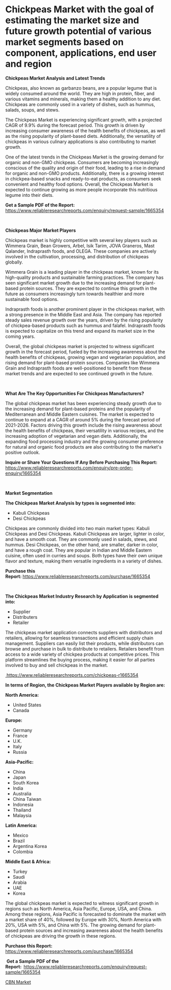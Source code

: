 <p><h1>Chickpeas Market with the goal of estimating the market size and future growth potential of various market segments based on component, applications, end user and region</h1></p><p><strong>Chickpeas Market Analysis and Latest Trends</strong></p>
<p><p>Chickpeas, also known as garbanzo beans, are a popular legume that is widely consumed around the world. They are high in protein, fiber, and various vitamins and minerals, making them a healthy addition to any diet. Chickpeas are commonly used in a variety of dishes, such as hummus, salads, soups, and stews.</p><p>The Chickpeas Market is experiencing significant growth, with a projected CAGR of 9.9% during the forecast period. This growth is driven by increasing consumer awareness of the health benefits of chickpeas, as well as the rising popularity of plant-based diets. Additionally, the versatility of chickpeas in various culinary applications is also contributing to market growth.</p><p>One of the latest trends in the Chickpeas Market is the growing demand for organic and non-GMO chickpeas. Consumers are becoming increasingly conscious of the quality and origin of their food, leading to a rise in demand for organic and non-GMO products. Additionally, there is a growing interest in chickpea-based snacks and ready-to-eat products, as consumers seek convenient and healthy food options. Overall, the Chickpeas Market is expected to continue growing as more people incorporate this nutritious legume into their diets.</p></p>
<p><strong>Get a Sample PDF of the Report:&nbsp;</strong> <a href="https://www.reliableresearchreports.com/enquiry/request-sample/1665354">https://www.reliableresearchreports.com/enquiry/request-sample/1665354</a></p>
<p>&nbsp;</p>
<p><strong>Chickpeas Major Market Players</strong></p>
<p><p>Chickpeas market is highly competitive with several key players such as Wimmera Grain, Bean Growers, Arbel, Isik Tarim, JOVA Graneros, Mast Qalander, Indraprasth foods, and OLEGA. These companies are actively involved in the cultivation, processing, and distribution of chickpeas globally.</p><p>Wimmera Grain is a leading player in the chickpeas market, known for its high-quality products and sustainable farming practices. The company has seen significant market growth due to the increasing demand for plant-based protein sources. They are expected to continue this growth in the future as consumers increasingly turn towards healthier and more sustainable food options.</p><p>Indraprasth foods is another prominent player in the chickpeas market, with a strong presence in the Middle East and Asia. The company has reported steady sales revenue growth over the years, driven by the rising popularity of chickpea-based products such as hummus and falafel. Indraprasth foods is expected to capitalize on this trend and expand its market size in the coming years.</p><p>Overall, the global chickpeas market is projected to witness significant growth in the forecast period, fueled by the increasing awareness about the health benefits of chickpeas, growing vegan and vegetarian population, and rising demand for plant-based protein sources. Companies like Wimmera Grain and Indraprasth foods are well-positioned to benefit from these market trends and are expected to see continued growth in the future.</p></p>
<p>&nbsp;</p>
<p><strong>What Are The Key Opportunities For Chickpeas Manufacturers?</strong></p>
<p><p>The global chickpeas market has been experiencing steady growth due to the increasing demand for plant-based proteins and the popularity of Mediterranean and Middle Eastern cuisines. The market is expected to continue to expand at a CAGR of around 5% during the forecast period of 2021-2026. Factors driving this growth include the rising awareness about the health benefits of chickpeas, their versatility in various recipes, and the increasing adoption of vegetarian and vegan diets. Additionally, the expanding food processing industry and the growing consumer preference for natural and organic food products are also contributing to the market's positive outlook.</p></p>
<p><strong>Inquire or Share Your Questions If Any Before Purchasing This Report:</strong> <a href="https://www.reliableresearchreports.com/enquiry/pre-order-enquiry/1665354">https://www.reliableresearchreports.com/enquiry/pre-order-enquiry/1665354</a></p>
<p>&nbsp;</p>
<p><strong>Market Segmentation</strong></p>
<p><strong>The Chickpeas Market Analysis by types is segmented into:</strong></p>
<p><ul><li>Kabuli Chickpeas</li><li>Desi Chickpeas</li></ul></p>
<p><p>Chickpeas are commonly divided into two main market types: Kabuli Chickpeas and Desi Chickpeas. Kabuli Chickpeas are larger, lighter in color, and have a smooth coat. They are commonly used in salads, stews, and hummus. Desi Chickpeas, on the other hand, are smaller, darker in color, and have a rough coat. They are popular in Indian and Middle Eastern cuisine, often used in curries and soups. Both types have their own unique flavor and texture, making them versatile ingredients in a variety of dishes.</p></p>
<p><strong>Purchase this Report:&nbsp;</strong><a href="https://www.reliableresearchreports.com/purchase/1665354">https://www.reliableresearchreports.com/purchase/1665354</a></p>
<p>&nbsp;</p>
<p><strong>The Chickpeas Market Industry Research by Application is segmented into:</strong></p>
<p><ul><li>Supplier</li><li>Distributers</li><li>Retailer</li></ul></p>
<p><p>The chickpeas market application connects suppliers with distributors and retailers, allowing for seamless transactions and efficient supply chain management. Suppliers can easily list their products, while distributors can browse and purchase in bulk to distribute to retailers. Retailers benefit from access to a wide variety of chickpea products at competitive prices. This platform streamlines the buying process, making it easier for all parties involved to buy and sell chickpeas in the market.</p></p>
<p><a href="https://www.reliableresearchreports.com/chickpeas-r1665354">&nbsp;https://www.reliableresearchreports.com/chickpeas-r1665354</a></p>
<p><strong>In terms of Region, the Chickpeas Market Players available by Region are:</strong></p>
<p>
    <p> <strong> North America: </strong>
        <ul>
            <li>United States</li>
            <li>Canada</li>
        </ul>
        </p> 
    <p> <strong> Europe: </strong>
        <ul>
            <li>Germany</li>
            <li>France</li>
            <li>U.K.</li>
            <li>Italy</li>
            <li>Russia</li>
        </ul>
        </p> 
    <p> <strong> Asia-Pacific: </strong>
        <ul>
            <li>China</li>
            <li>Japan</li>
            <li>South Korea</li>
            <li>India</li>
            <li>Australia</li>
            <li>China Taiwan</li>
            <li>Indonesia</li>
            <li>Thailand</li>
            <li>Malaysia</li>
        </ul>
        </p> 
    <p> <strong> Latin America: </strong>
        <ul>
            <li>Mexico</li>
            <li>Brazil</li>
            <li>Argentina Korea</li>
            <li>Colombia</li>
        </ul>
        </p> 
    <p> <strong> Middle East & Africa: </strong>
        <ul>
            <li>Turkey</li>
            <li>Saudi</li>
            <li>Arabia</li>
            <li>UAE</li>
            <li>Korea</li>
        </ul>
    </p>
    </p>
<p><p>The global chickpeas market is expected to witness significant growth in regions such as North America, Asia Pacific, Europe, USA, and China. Among these regions, Asia Pacific is forecasted to dominate the market with a market share of 40%, followed by Europe with 30%, North America with 20%, USA with 5%, and China with 5%. The growing demand for plant-based protein sources and increasing awareness about the health benefits of chickpeas are driving the growth in these regions.</p></p>
<p><strong>Purchase this Report: </strong><a href="https://www.reliableresearchreports.com/purchase/1665354">https://www.reliableresearchreports.com/purchase/1665354</a></p>
<p>&nbsp;<strong>Get a Sample PDF of the Report:&nbsp;&nbsp;</strong><a href="https://www.reliableresearchreports.com/enquiry/request-sample/1665354">https://www.reliableresearchreports.com/enquiry/request-sample/1665354</a></p>
<p><strong></strong></p>
<p><p><a href="https://meowing-lemming-dd3.notion.site/CBN-Market-Size-Reflecting-a-Forecast-Till-2031-Market-By-Type-By-Application-and-By-Geography-32d2c4c515c542008d3ef24967090b61">CBN Market</a></p></p>